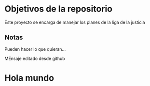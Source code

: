 # Objetivos de la repositorio

Este proyecto se encarga de manejar los planes de la liga de la justicia


## Notas
Pueden hacer lo que quieran...

MEnsaje editado desde github


# Hola mundo
